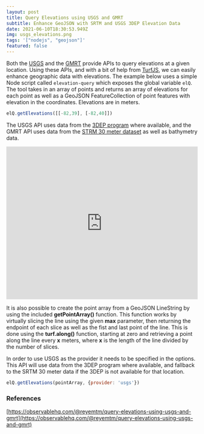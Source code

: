 ```yaml
---
layout: post
title: Query Elevations using USGS and GMRT
subtitle: Enhance GeoJSON with SRTM and USGS 3DEP Elevation Data
date: 2021-06-10T18:30:53.949Z
img: usgs_elevations.png
tags: '["nodejs", "geojson"]'
featured: false
---
```

Both the [USGS](https://nationalmap.gov/epqs/) and the [GMRT](https://www.gmrt.org/services/index.php) provide APIs to query elevations at a given location. Using these APIs, and with a bit of help from [TurfJS](https://turfjs.org), we can easily enhance geographic data with elevations. The example below uses a simple Node script called `elevation-query` which exposes the global variable `elQ`. The tool takes in an array of points and returns an array of elevations for each point as well as a GeoJSON FeatureCollection of point features with elevation in the coordinates. Elevations are in meters. 

```JavaScript
elQ.getElevations([[-82,39], [-82,40]])
```

The USGS API uses data from the [3DEP program](https://www.usgs.gov/core-science-systems/ngp/3dep) where available, and the GMRT API uses data from the [STRM 30 meter dataset](https://www2.jpl.nasa.gov/srtm/) as well as bathymetry data.

<iframe width="100%" height="401" frameborder="0"
  src="https://observablehq.com/embed/@reyemtm/query-elevations-using-usgs-and-gmrt?cells=canvasContainer"></iframe>

It is also possible to create the point array from a GeoJSON LineString by using the included **getPointArray()** function. This function works by virtually slicing the line using the given **max** parameter, then returning the endpoint of each slice as well as the fist and last point of the line. This is done using the **turf.along()** function, starting at zero and retrieving a point along the line every **x** meters, where **x** is the length of the line divided by the number of slices.

In order to use USGS as the provider it needs to be specified in the options. This API will use data from the 3DEP program where available, and fallback to the SRTM 30 meter data if the 3DEP is not available for that location.

```JavaScript
elQ.getElevations(pointArray, {provider: 'usgs'})
```

### References

[https://observablehq.com/@reyemtm/query-elevations-using-usgs-and-gmrt](https://observablehq.com/@reyemtm/query-elevations-using-usgs-and-gmrt)
